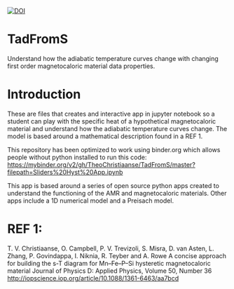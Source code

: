 


[![DOI](https://zenodo.org/badge/131039990.svg)](https://zenodo.org/badge/latestdoi/131039990)


   
   
# TadFromS
Understand how the adiabatic temperature curves change with changing first order magnetocaloric material data properties.

# Introduction
These are files that creates and interactive app in jupyter notebook so a student can play with the specific heat of a hypothetical magnetocaloric material and understand how the adiabatic temperature curves change. The model is based around a mathematical description found in a REF 1. 

This repository has been optimized to work using binder.org which allows people without python installed to run this code:
https://mybinder.org/v2/gh/TheoChristiaanse/TadFromS/master?filepath=Sliders%20Hyst%20App.ipynb

This app is based around a series of open source python apps created to understand the functioning of the AMR and magnetocaloric materials. Other apps include a 1D numerical model and a Preisach model.



# REF 1: 
T. V. Christiaanse, O. Campbell, P. V. Trevizoli, S. Misra, D. van Asten, L. Zhang, P. Govindappa, I. Niknia, R. Teyber and A. Rowe 
A concise approach for building the s-T diagram for Mn–Fe–P–Si hysteretic magnetocaloric material
Journal of Physics D: Applied Physics, Volume 50, Number 36
http://iopscience.iop.org/article/10.1088/1361-6463/aa7bcd
